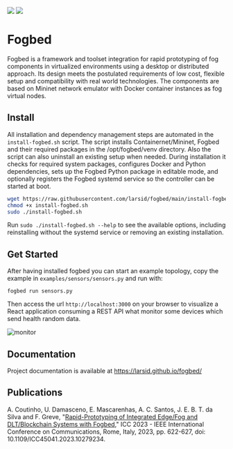 ![](https://img.shields.io/badge/python-3.8+-blue.svg)
![](https://img.shields.io/badge/Ubuntu-20.04-orange.svg)
# Fogbed

Fogbed is a framework and toolset integration for rapid prototyping of fog components in virtualized environments using a desktop or distributed approach. Its design meets the postulated requirements of low cost, flexible setup and compatibility with real world technologies. The components are based on Mininet network emulator with Docker container instances as fog virtual nodes.

## Install

All installation and dependency management steps are automated in the `install-fogbed.sh` script. The script installs Containernet/Mininet, Fogbed and their required packages in the /opt/fogbed/venv directory. Also the script can also uninstall an existing setup when needed. During installation it checks for required system packages, configures Docker and Python dependencies, sets up the Fogbed Python package in editable mode, and optionally registers the Fogbed systemd service so the controller can be started at boot.

```bash
wget https://raw.githubusercontent.com/larsid/fogbed/main/install-fogbed.sh
chmod +x install-fogbed.sh
sudo ./install-fogbed.sh
```

Run `sudo ./install-fogbed.sh --help` to see the available options, including reinstalling without the systemd service or removing an existing installation.

## Get Started
After having installed fogbed you can start an example topology, copy the example in `examples/sensors/sensors.py` and run with:
```
fogbed run sensors.py
```
Then access the url `http://localhost:3000` on your browser to visualize a React application consuming a REST API what monitor some devices which send health random data.

![monitor](https://user-images.githubusercontent.com/33939999/202031666-45889ae0-49ee-4a5e-a7a6-94f1705a8a08.jpeg)

## Documentation
Project documentation is available at https://larsid.github.io/fogbed/

## Publications
A. Coutinho, U. Damasceno, E. Mascarenhas, A. C. Santos, J. E. B. T. da Silva and F. Greve, "[Rapid-Prototyping of Integrated Edge/Fog and DLT/Blockchain Systems with Fogbed](https://ieeexplore.ieee.org/document/10279234)," ICC 2023 - IEEE International Conference on Communications, Rome, Italy, 2023, pp. 622-627, doi: 10.1109/ICC45041.2023.10279234.
